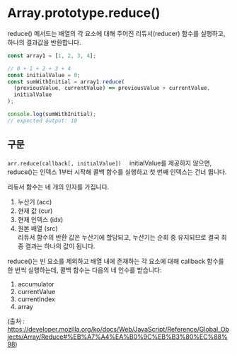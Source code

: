 # Array.prototype.reduce()

reduce() 메서드는 배열의 각 요소에 대해 주어진 리듀서(reducer) 함수를 실행하고, 하나의 결과값을 반환합니다.

```js
const array1 = [1, 2, 3, 4];

// 0 + 1 + 2 + 3 + 4
const initialValue = 0;
const sumWithInitial = array1.reduce(
  (previousValue, currentValue) => previousValue + currentValue,
  initialValue
);

console.log(sumWithInitial);
// expected output: 10
```
## 구문
`arr.reduce(callback[, initialValue])  `
initialValue를 제공하지 않으면, reduce()는 인덱스 1부터 시작해 콜백 함수를 실행하고 첫 번째 인덱스는 건너 뜁니다.  


리듀서 함수는 네 개의 인자를 가집니다.  
1. 누산기 (acc)
2. 현재 값 (cur)
3. 현재 인덱스 (idx)
4. 원본 배열 (src)  
리듀서 함수의 반환 값은 누산기에 할당되고, 누산기는 순회 중 유지되므로 결국 최종 결과는 하나의 값이 됩니다.


reduce()는 빈 요소를 제외하고 배열 내에 존재하는 각 요소에 대해 callback 함수를 한 번씩 실행하는데, 콜백 함수는 다음의 네 인수를 받습니다:  

1. accumulator
2. currentValue
3. currentIndex
4. array

(출처 : <https://developer.mozilla.org/ko/docs/Web/JavaScript/Reference/Global_Objects/Array/Reduce#%EB%A7%A4%EA%B0%9C%EB%B3%80%EC%88%98>)